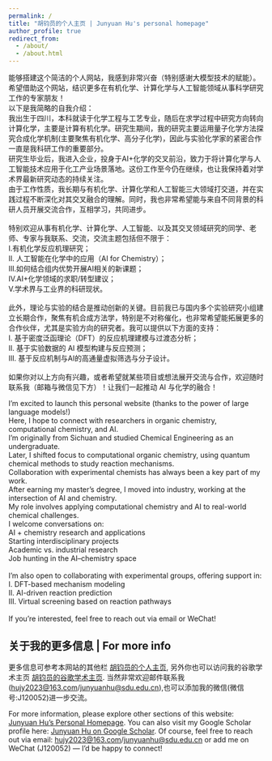```yaml
---
permalink: /
title: "胡钧员的个人主页 | Junyuan Hu's personal homepage"
author_profile: true
redirect_from: 
  - /about/
  - /about.html
---
```


能够搭建这个简洁的个人网站，我感到非常兴奋（特别感谢大模型技术的赋能）。希望借助这个网站，结识更多在有机化学、计算化学与人工智能领域从事科学研究工作的专家朋友！<br>
以下是我简略的自我介绍：<br>
我出生于四川，本科就读于化学工程与工艺专业，随后在求学过程中研究方向转向计算化学，主要是计算有机化学。研究生期间，我的研究主要运用量子化学方法探究合成化学机制(主要聚焦有机化学、高分子化学)，因此与实验化学家的紧密合作一直是我科研工作的重要部分。<br>
研究生毕业后，我进入企业，投身于AI+化学的交叉前沿，致力于将计算化学与人工智能技术应用于化工产业场景落地。这份工作至今仍在继续，也让我保持着对学术界最新研究动态的持续关注。<br>
由于工作性质，我长期与有机化学、计算化学和人工智能三大领域打交道，并在实践过程不断深化对其交叉融合的理解。同时，我也非常希望能与来自不同背景的科研人员开展交流合作，互相学习，共同进步。<br><br>
特别欢迎从事有机化学、计算化学、人工智能、以及其交叉领域研究的同学、老师、专家与我联系、交流，交流主题包括但不限于：<br>
I.有机化学反应机理研究；<br>
II. 人工智能在化学中的应用（AI for Chemistry）；<br>
III.如何结合组内优势开展AI相关的新课题；<br>
IV.AI+化学领域的求职/转型建议；<br>
V.学术界与工业界的科研现状。<br><br>
此外，理论与实验的结合是推动创新的关键。目前我已与国内多个实验研究小组建立长期合作，聚焦有机合成方法学，特别是不对称催化，也非常希望能拓展更多的合作伙伴，尤其是实验方向的研究者。我可以提供以下方面的支持：<br>
I. 基于密度泛函理论（DFT）的反应机理建模与过渡态分析；<br>
II. 基于实验数据的 AI 模型构建与反应预测；<br>
III. 基于反应机制与AI的高通量虚拟筛选与分子设计。<br><br>
如果你对以上方向有兴趣，或者希望就某些项目或想法展开交流与合作，欢迎随时联系我（邮箱与微信见下方）！让我们一起推动 AI 与化学的融合！<br>


I’m excited to launch this personal website (thanks to the power of large language models!)<br>
Here, I hope to connect with researchers in organic chemistry, computational chemistry, and AI.<br>
I’m originally from Sichuan and studied Chemical Engineering as an undergraduate.<br>
Later, I shifted focus to computational organic chemistry, using quantum chemical methods to study reaction mechanisms.<br>
Collaboration with experimental chemists has always been a key part of my work.<br>
After earning my master’s degree, I moved into industry, working at the intersection of AI and chemistry.<br>
My role involves applying computational chemistry and AI to real-world chemical challenges.<br>
I welcome conversations on:<br>
AI + chemistry research and applications<br>
Starting interdisciplinary projects<br>
Academic vs. industrial research<br>
Job hunting in the AI–chemistry space<br><br>
I’m also open to collaborating with experimental groups, offering support in:<br>
I. DFT-based mechanism modeling<br>
II. AI-driven reaction prediction<br>
III. Virtual screening based on reaction pathways<br><br>
If you’re interested, feel free to reach out via email or WeChat!<br>

关于我的更多信息 | For more info 
------
更多信息可参考本网站的其他栏 [胡钧员的个人主页](https://junyuan-hu.github.io/), 另外你也可以访问我的谷歌学术主页 [胡钧员的谷歌学术主页](https://scholar.google.com.hk/citations?user=nzxgiNIAAAAJ&hl=zh-CN&oi=ao). 当然非常欢迎邮件联系我(hujy2023@163.com/junyuanhu@sdu.edu.cn),也可以添加我的微信(微信号:J120052)进一步交流。



For more information, please explore other sections of this website: [Junyuan Hu’s Personal Homepage](https://junyuan-hu.github.io/).
You can also visit my Google Scholar profile here: [Junyuan Hu on Google Scholar](https://scholar.google.com.hk/citations?user=nzxgiNIAAAAJ&hl=zh-CN&oi=ao).
Of course, feel free to reach out via email: hujy2023@163.com/junyuanhu@sdu.edu.cn or add me on WeChat (J120052) — I’d be happy to connect!
